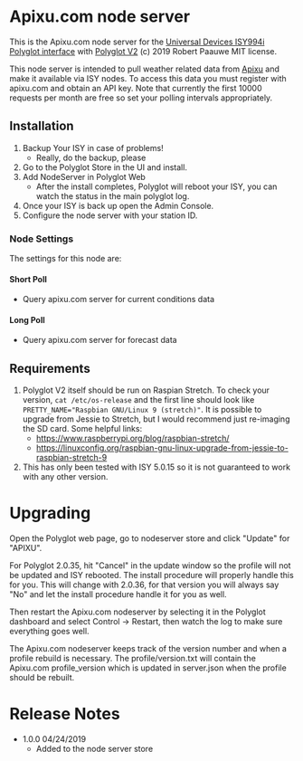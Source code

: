 
# Apixu.com node server

This is the Apixu.com node server for the [Universal Devices ISY994i](https://www.universal-devices.com/residential/ISY) [Polyglot interface](http://www.universal-devices.com/developers/polyglot/docs/) with  [Polyglot V2](https://github.com/Einstein42/udi-polyglotv2)
(c) 2019 Robert Paauwe
MIT license.

This node server is intended to pull weather related data from [Apixu](http://www.apixu.com/) and make it available via ISY nodes. To access this data you must register with apixu.com and obtain an API key. Note that currently the first 10000 requests per month are free so set your polling intervals appropriately.

## Installation

1. Backup Your ISY in case of problems!
   * Really, do the backup, please
2. Go to the Polyglot Store in the UI and install.
3. Add NodeServer in Polyglot Web
   * After the install completes, Polyglot will reboot your ISY, you can watch the status in the main polyglot log.
4. Once your ISY is back up open the Admin Console.
5. Configure the node server with your station ID.

### Node Settings
The settings for this node are:

#### Short Poll
   * Query apixu.com server for current conditions data
#### Long Poll
   * Query apixu.com server for forecast data


## Requirements

1. Polyglot V2 itself should be run on Raspian Stretch.
  To check your version, ```cat /etc/os-release``` and the first line should look like
  ```PRETTY_NAME="Raspbian GNU/Linux 9 (stretch)"```. It is possible to upgrade from Jessie to
  Stretch, but I would recommend just re-imaging the SD card.  Some helpful links:
   * https://www.raspberrypi.org/blog/raspbian-stretch/
   * https://linuxconfig.org/raspbian-gnu-linux-upgrade-from-jessie-to-raspbian-stretch-9
2. This has only been tested with ISY 5.0.15 so it is not guaranteed to work with any other version.

# Upgrading

Open the Polyglot web page, go to nodeserver store and click "Update" for "APIXU".

For Polyglot 2.0.35, hit "Cancel" in the update window so the profile will not be updated and ISY rebooted.  The install procedure will properly handle this for you.  This will change with 2.0.36, for that version you will always say "No" and let the install procedure handle it for you as well.

Then restart the Apixu.com nodeserver by selecting it in the Polyglot dashboard and select Control -> Restart, then watch the log to make sure everything goes well.

The Apixu.com nodeserver keeps track of the version number and when a profile rebuild is necessary.  The profile/version.txt will contain the Apixu.com profile_version which is updated in server.json when the profile should be rebuilt.

# Release Notes

- 1.0.0 04/24/2019
   - Added to the node server store
